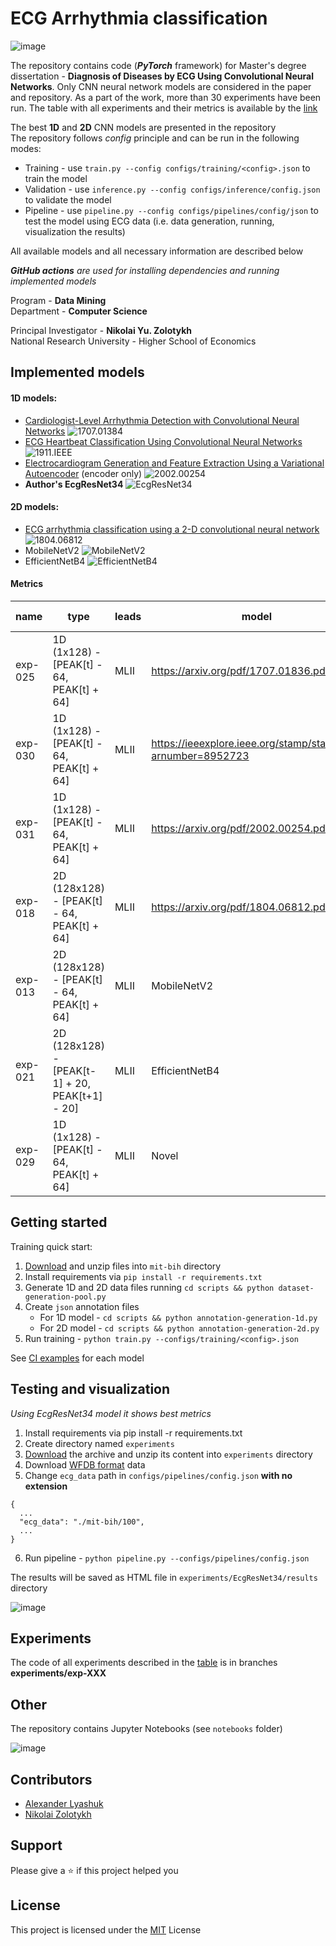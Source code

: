# ECG Arrhythmia classification

![image](etc/pipeline-viz.png)

The repository contains code (***PyTorch*** framework) for Master's degree dissertation  - 
**Diagnosis of Diseases by ECG Using Convolutional Neural Networks**.
Only CNN neural network models are considered in the paper and repository. 
As a part of the work, more than 30 experiments have been run. 
The table with all experiments and their metrics is available by the [link](https://docs.google.com/spreadsheets/d/159OjSlXuItvngeQwBxC5NaQbU9PjaMN4mY--bX26m1o)

The best **1D** and **2D** CNN models are presented in the repository  
The repository follows *config* principle and can be run in the following modes:
- Training - use `train.py --config configs/training/<config>.json` to train the model
- Validation - use `inference.py --config configs/inference/config.json` to validate the model
- Pipeline - use `pipeline.py --config configs/pipelines/config/json` to test the model using ECG data (i.e. data generation, running, visualization the results)

All available models and all necessary information are described below

***GitHub actions** are used for installing dependencies and running implemented models*

Program - **Data Mining**  
Department - **Computer Science**

Principal Investigator - **Nikolai Yu. Zolotykh**  
National Research University - Higher School of Economics


## Implemented models

#### 1D models:

- [Cardiologist-Level Arrhythmia Detection with Convolutional Neural Networks](https://arxiv.org/abs/1707.01836) ![1707.01384](https://github.com/lxdv/ecg-classification/workflows/1707.01384/badge.svg)
- [ECG Heartbeat Classification Using Convolutional Neural Networks](https://ieeexplore.ieee.org/stamp/stamp.jsp?arnumber=8952723) ![1911.IEEE](https://github.com/lxdv/ecg-classification/workflows/1911.IEEE/badge.svg)
- [Electrocardiogram Generation and Feature Extraction Using a Variational Autoencoder](https://arxiv.org/pdf/2002.00254.pdf) (encoder only) ![2002.00254](https://github.com/lxdv/ecg-classification/workflows/2002.00254/badge.svg)
- **Author's EcgResNet34** ![EcgResNet34](https://github.com/lxdv/ecg-classification/workflows/EcgResNet34/badge.svg)

#### 2D models:

- [ECG arrhythmia classification using a 2-D convolutional neural network](https://arxiv.org/abs/1804.06812) ![1804.06812](https://github.com/lxdv/ecg-classification/workflows/1804.06812/badge.svg)
- MobileNetV2 ![MobileNetV2](https://github.com/lxdv/ecg-classification/workflows/MobileNetV2/badge.svg)
- EfficientNetB4 ![EfficientNetB4](https://github.com/lxdv/ecg-classification/workflows/EfficientNetB4/badge.svg)


#### Metrics

|  **name** | **type** | **leads** | **model** | **accuracy** | **val loss** | **epoch** | **batch** |
| --- | --- | --- | --- | --- | --- | --- | --- |
|  exp-025 | 1D (1x128) - [PEAK[t] - 64, PEAK[t] + 64] | MLII | https://arxiv.org/pdf/1707.01836.pdf | 0,9827 | 0,0726 | 19 | 128 |
|  exp-030 | 1D (1x128) - [PEAK[t] - 64, PEAK[t] + 64] | MLII | https://ieeexplore.ieee.org/stamp/stamp.jsp?arnumber=8952723 | 0,9864 | 1,5 | 509 | 128 |
|  exp-031 | 1D (1x128) - [PEAK[t] - 64, PEAK[t] + 64] | MLII | https://arxiv.org/pdf/2002.00254.pdf | 0,9886 | 0,15 | 645 | 128 |
|  exp-018 | 2D (128x128) - [PEAK[t] - 64, PEAK[t] + 64] | MLII | https://arxiv.org/pdf/1804.06812.pdf | 0,9920 | 0,1 | 76 | 64 |
|  exp-013 | 2D (128x128) - [PEAK[t] - 64, PEAK[t] + 64] | MLII | MobileNetV2 | 0,9934 | 0,088 | 251 | 128 |
|  exp-021 | 2D (128x128) - [PEAK[t-1] + 20, PEAK[t+1] - 20] | MLII | EfficientNetB4 | 0,9935 | 0,062 | 154 | 128 |
|  exp-029 | 1D (1x128) - [PEAK[t] - 64, PEAK[t] + 64] | MLII | Novel | **0,9938** | **0,0500** | 634 | 128 |

## Getting started

Training quick start:

1. [Download](https://storage.googleapis.com/mitdb-1.0.0.physionet.org/mit-bih-arrhythmia-database-1.0.0.zip) 
and unzip files into `mit-bih` directory
2. Install requirements via `pip install -r requirements.txt`
3. Generate 1D and 2D data files running `cd scripts && python dataset-generation-pool.py`
4. Create `json` annotation files
    - For 1D model - `cd scripts && python annotation-generation-1d.py`
    - For 2D model - `cd scripts && python annotation-generation-2d.py`
5. Run training - `python train.py --configs/training/<config>.json`
        
See [CI examples](https://github.com/lxdv/ecg-classification/actions) for each model


## Testing and visualization

*Using EcgResNet34 model it shows best metrics*

1. Install requirements via pip install -r requirements.txt
2. Create directory named `experiments`
3. [Download](https://drive.google.com/open?id=1AGqImGEXxdMqNu1Q_MtXGSzyHV4ge6el) the archive and unzip its content into `experiments` directory
4. Download [WFDB format](https://www.physionet.org/physiotools/wpg/wpg_35.htm) data
5. Change `ecg_data` path in `configs/pipelines/config.json` **with no extension**

```
{
  ...
  "ecg_data": "./mit-bih/100",
  ...
}
```
6.  Run pipeline - `python pipeline.py --configs/pipelines/config.json`



The results will be saved as HTML file in `experiments/EcgResNet34/results` directory

![image](etc/pipeline-example.png)

## Experiments

The code of all experiments described in the [table](https://docs.google.com/spreadsheets/d/159OjSlXuItvngeQwBxC5NaQbU9PjaMN4mY--bX26m1o)
is in branches **experiments/exp-XXX**

## Other

The repository contains Jupyter Notebooks (see `notebooks` folder)

![image](etc/confusion-matrix.png)


## Contributors

* [Alexander Lyashuk](mailto:lyashuk.me@gmail.com)
* [Nikolai Zolotykh](mailto:nikolai.zolotykh@gmail.com)

## Support

Please give a ⭐️ if this project helped you


## License
This project is licensed under the [MIT](LICENCE) License